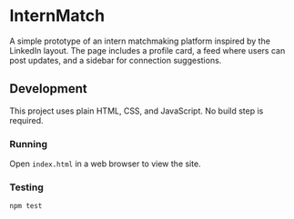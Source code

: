# InternMatch

A simple prototype of an intern matchmaking platform inspired by the LinkedIn layout. The page includes a profile card, a feed where users can post updates, and a sidebar for connection suggestions.

## Development

This project uses plain HTML, CSS, and JavaScript. No build step is required.

### Running

Open `index.html` in a web browser to view the site.

### Testing

```bash
npm test
```
